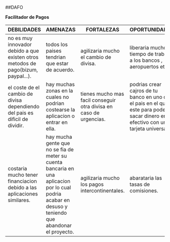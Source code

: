 ##DAFO

**Facilitador de Pagos**

|DEBILIDADES | AMENAZAS | FORTALEZAS | OPORTUNIDADES |
|------------|----------|------------|---------------|
|no es muy innovador debido a que existen otros metodos de pago(bizum, paypal...).|todos los paises tendrian que estar de acuerdo.|agilizaria mucho el cambio de divisa.|liberaria mucho tiempo de trabajo a los bancos , aeropuertos etc.|
|el coste de el cambio de divisa dependiendo del pais es dificil de dividir.|hay muchas zonas en la cuales no podrian costearse la aplicacion o entrar en ella.|tienes mucho mas facil conseguir otra divisa en caso de urgencias.|podrias crear cajros de tu banco en uno de el pais en el que este para poder sacar dinero en efectivo con una tarjeta universal.|
|costaria mucho tener financiacion debido a las aplicaciones similares.|hay mucha gente que no se fia de meter su cuenta bancaria en una aplicacion por lo cual podria acabar en desuso y teniendo que abandonar el proyecto.|agilizaria mucho los pagos intercontinentales.|abarataria las tasas de comisiones.|

